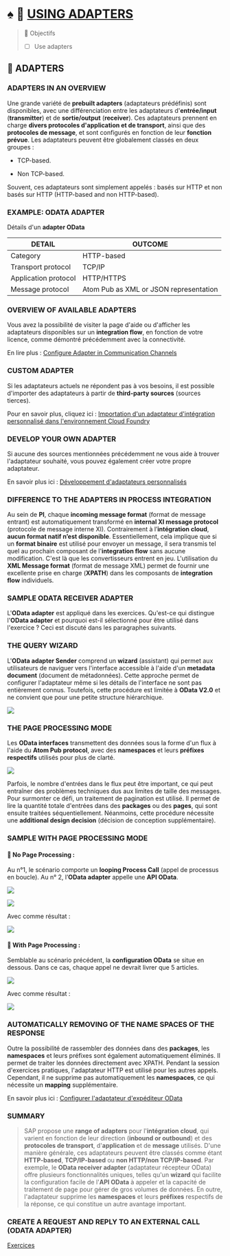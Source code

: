 # ♠ 🌸 [USING ADAPTERS](https://learning.sap.com/learning-journeys/developing-with-sap-integration-suite/using-adapters_f42fdb69-df78-4faf-bfd3-0a7b8c8beebd)

> 🌺 Objectifs
>
> - [ ] Use adapters

## 🌸 ADAPTERS

### ADAPTERS IN AN OVERVIEW

Une grande variété de **prebuilt adapters** (adaptateurs prédéfinis) sont disponibles, avec une différenciation entre les adaptateurs d'**entrée/input** (**transmitter**) et de **sortie/output** (**receiver**). Ces adaptateurs prennent en charge **divers protocoles d'application et de transport**, ainsi que des **protocoles de message**, et sont configurés en fonction de leur **fonction prévue**. Les adaptateurs peuvent être globalement classés en deux groupes :

- TCP-based.

- Non TCP-based.

Souvent, ces adaptateurs sont simplement appelés : basés sur HTTP et non basés sur HTTP (HTTP-based and non HTTP-based).

### EXAMPLE: ODATA ADAPTER

Détails d'un **adapter OData**

| DETAIL               | OUTCOME                                |
| -------------------- | -------------------------------------- |
| Category             | HTTP-based                             |
| Transport protocol   | TCP/IP                                 |
| Application protocol | HTTP/HTTPS                             |
| Message protocol     | Atom Pub as XML or JSON representation |

### OVERVIEW OF AVAILABLE ADAPTERS

Vous avez la possibilité de visiter la page d'aide ou d'afficher les adaptateurs disponibles sur un **integration flow**, en fonction de votre licence, comme démontré précédemment avec la connectivité.

En lire plus : [Configure Adapter in Communication Channels](https://help.sap.com/docs/CLOUD_INTEGRATION/368c481cd6954bdfa5d0435479fd4eaf/1f066330e8314324bf3ebe3b6adc21b2.html)

### CUSTOM ADAPTER

Si les adaptateurs actuels ne répondent pas à vos besoins, il est possible d'importer des adaptateurs à partir de **third-party sources** (sources tierces).

Pour en savoir plus, cliquez ici : [Importation d'un adaptateur d'intégration personnalisé dans l'environnement Cloud Foundry](https://help.sap.com/docs/CLOUD_INTEGRATION/368c481cd6954bdfa5d0435479fd4eaf/482286e544014098874fde0da4bcca2c.html)

### DEVELOP YOUR OWN ADAPTER

Si aucune des sources mentionnées précédemment ne vous aide à trouver l'adaptateur souhaité, vous pouvez également créer votre propre adaptateur.

En savoir plus ici : [Développement d'adaptateurs personnalisés](https://help.sap.com/docs/CLOUD_INTEGRATION/368c481cd6954bdfa5d0435479fd4eaf/7392cc44de7c4450a65b8cd8f1042420.html)

### DIFFERENCE TO THE ADAPTERS IN PROCESS INTEGRATION

Au sein de **PI**, chaque **incoming message format** (format de message entrant) est automatiquement transformé en **internal XI message protocol** (protocole de message interne XI). Contrairement à l’**intégration cloud**, **aucun format natif n’est disponible**. Essentiellement, cela implique que si un **format binaire** est utilisé pour envoyer un message, il sera transmis tel quel au prochain composant de l'**integration flow** sans aucune modification. C'est là que les convertisseurs entrent en jeu. L'utilisation du **XML Message format** (format de message XML) permet de fournir une excellente prise en charge (**XPATH**) dans les composants de **integration flow** individuels.

### SAMPLE ODATA RECEIVER ADAPTER

L'**OData adapter** est appliqué dans les exercices. Qu'est-ce qui distingue l'**OData adapter** et pourquoi est-il sélectionné pour être utilisé dans l'exercice ? Ceci est discuté dans les paragraphes suivants.

### THE QUERY WIZARD

L'**OData adapter Sender** comprend un **wizard** (assistant) qui permet aux utilisateurs de naviguer vers l'interface accessible à l'aide d'un **metadata document** (document de métadonnées). Cette approche permet de configurer l'adaptateur même si les détails de l'interface ne sont pas entièrement connus. Toutefois, cette procédure est limitée à **OData V2.0** et ne convient que pour une petite structure hiérarchique.

![](./RESSOURCES/CLD900_20_U5L3_001_scr.png)

### THE PAGE PROCESSING MODE

Les **OData interfaces** transmettent des données sous la forme d'un flux à l'aide du **Atom Pub protocol**, avec des **namespaces** et leurs **préfixes respectifs** utilisés pour plus de clarté.

![](./RESSOURCES/CLD900_20_U5L3_002_scr.png)

Parfois, le nombre d'entrées dans le flux peut être important, ce qui peut entraîner des problèmes techniques dus aux limites de taille des messages. Pour surmonter ce défi, un traitement de pagination est utilisé. Il permet de lire la quantité totale d'entrées dans des **packages** ou des **pages**, qui sont ensuite traitées séquentiellement. Néanmoins, cette procédure nécessite une **additional design decision** (décision de conception supplémentaire).

### SAMPLE WITH PAGE PROCESSING MODE

#### 💮 No Page Processing :

Au n°1, le scénario comporte un **looping Process Call** (appel de processus en boucle). Au n° 2, l’**OData adapter** appelle une **API OData**.

![](./RESSOURCES/CLD900_20_U5L3_003_scr.png)

![](./RESSOURCES/CLD900_20_U5L3_004_scr.png)

Avec comme résultat :

![](./RESSOURCES/CLD900_20_U5L3_005_scr.png)

#### 💮 With Page Processing :

Semblable au scénario précédent, la **configuration OData** se situe en dessous. Dans ce cas, chaque appel ne devrait livrer que 5 articles.

![](./RESSOURCES/CLD900_20_U5L3_006_scr.png)

Avec comme résultat :

![](./RESSOURCES/CLD900_20_U5L3_007_scr.png)

### AUTOMATICALLY REMOVING OF THE NAME SPACES OF THE RESPONSE

Outre la possibilité de rassembler des données dans des **packages**, les **namespaces** et leurs préfixes sont également automatiquement éliminés. Il permet de traiter les données directement avec XPATH. Pendant la session d'exercices pratiques, l'adaptateur HTTP est utilisé pour les autres appels. Cependant, il ne supprime pas automatiquement les **namespaces**, ce qui nécessite un **mapping** supplémentaire.

En savoir plus ici : [Configurer l'adaptateur d'expéditeur OData](https://help.sap.com/docs/CLOUD_INTEGRATION/368c481cd6954bdfa5d0435479fd4eaf/de7aee5160134b74a949ac2b84cb7412.html)

### SUMMARY

> SAP propose une **range of adapters** pour l'**intégration cloud**, qui varient en fonction de leur direction (**inbound or outbound**) et des **protocoles de transport**, d'**application** et de **message** utilisés. D'une manière générale, ces adaptateurs peuvent être classés comme étant **HTTP-based**, **TCP/IP-based** ou **non HTTP/non TCP/IP-based**. Par exemple, le **OData receiver adapter** (adaptateur récepteur OData) offre plusieurs fonctionnalités uniques, telles qu'un **wizard** qui facilite la configuration facile de l'**API OData** à appeler et la capacité de traitement de page pour gérer de gros volumes de données. En outre, l'adaptateur supprime les **namespaces** et leurs **préfixes** respectifs de la réponse, ce qui constitue un autre avantage important.

### CREATE A REQUEST AND REPLY TO AN EXTERNAL CALL (ODATA ADAPTER)

[Exercices](https://learning.sap.com/learning-journeys/developing-with-sap-integration-suite/using-adapters_f42fdb69-df78-4faf-bfd3-0a7b8c8beebd)
